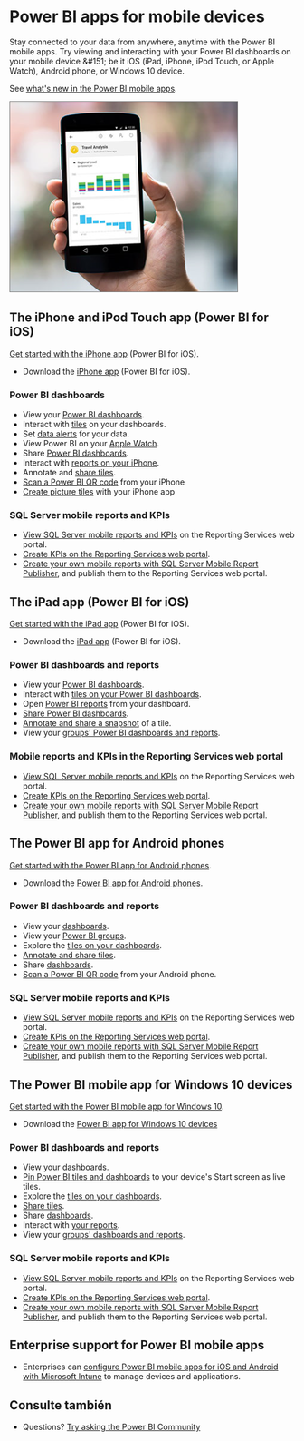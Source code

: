 <properties
   pageTitle="Power BI apps for mobile devices"
   description="The Power BI mobile apps keep you connected to your data anywhere, anytime. View Power BI dashboards and reports on your mobile device. "
   services="powerbi"
   documentationCenter=""
   authors="maggiesMSFT"
   manager="mblythe"
   backup=""
   editor=""
   tags=""
   qualityFocus="no"
   qualityDate=""/>

<tags
   ms.service="powerbi"
   ms.devlang="NA"
   ms.topic="get-started-article"
   ms.tgt_pltfrm="NA"
   ms.workload="powerbi"
   ms.date="09/26/2016"
   ms.author="maggies"/>

# Power BI apps for mobile devices  

Stay connected to your data from anywhere, anytime with the Power BI mobile apps. Try viewing and interacting with your Power BI dashboards on your mobile device &amp;#151; be it iOS (iPad, iPhone, iPod Touch, or Apple Watch), Android phone, or Windows 10 device.

See <bpt id="p1">[</bpt>what's new in the Power BI mobile apps<ept id="p1">](powerbi-mobile-whats-new-in-the-mobile-apps.md)</ept>.

![](media/powerbi-powerbi-apps-for-mobile-devices/pbi_phone_photo_crop2.png)


## The iPhone and iPod Touch app (Power BI for iOS)
<bpt id="p1">[</bpt>Get started with the iPhone app<ept id="p1">](powerbi-mobile-iphone-app-get-started.md)</ept> (Power BI for iOS).

-   Download the <bpt id="p1">[</bpt>iPhone app<ept id="p1">](http://go.microsoft.com/fwlink/?LinkId=522062)</ept> (Power BI for iOS).

### Power BI dashboards

-   View your <bpt id="p1">[</bpt>Power BI dashboards<ept id="p1">](powerbi-mobile-dashboards-in-the-iphone-app.md)</ept>.
-   Interact with <bpt id="p1">[</bpt>tiles<ept id="p1">](powerbi-mobile-tiles-in-the-iphone-app.md)</ept> on your dashboards.
-   Set <bpt id="p1">[</bpt>data alerts<ept id="p1">](powerbi-mobile-set-data-alerts-in-the-iphone-app.md)</ept> for your data.
-   View Power BI on your <bpt id="p1">[</bpt>Apple Watch<ept id="p1">](powerbi-mobile-apple-watch.md)</ept>.
-   Share <bpt id="p1">[</bpt>Power BI dashboards<ept id="p1">](powerbi-mobile-share-a-dashboard-from-the-iphone-app.md)</ept>.
-   Interact with <bpt id="p1">[</bpt>reports on your iPhone<ept id="p1">](powerbi-mobile-reports-in-the-iphone-app.md)</ept>.
-   Annotate and <bpt id="p1">[</bpt>share tiles<ept id="p1">](powerbi-mobile-annotate-and-share-a-tile-from-the-iphone-app.md)</ept>.
-   <bpt id="p1">[</bpt>Scan a Power BI QR code<ept id="p1">](powerbi-mobile-qr-code-for-tile.md)</ept> from your iPhone
-   <bpt id="p1">[</bpt>Create picture tiles<ept id="p1">](powerbi-mobile-picture-tiles-in-the-iphone-app.md)</ept> with your iPhone app

### SQL Server mobile reports and KPIs

- <bpt id="p1">[</bpt>View SQL Server mobile reports and KPIs<ept id="p1">](powerbi-mobile-iphone-kpis-mobile-reports.md)</ept> on the Reporting Services web portal.
- <bpt id="p1">[</bpt>Create KPIs on the Reporting Services web portal<ept id="p1">](https://msdn.microsoft.com/library/mt683632.aspx)</ept>.
- <bpt id="p1">[</bpt>Create your own mobile reports with SQL Server Mobile Report Publisher<ept id="p1">](https://msdn.microsoft.com/library/mt652547.aspx)</ept>, and publish them to the Reporting Services web portal.

## The iPad app (Power BI for iOS)
<bpt id="p1">[</bpt>Get started with the iPad app<ept id="p1">](powerbi-mobile-ipad-app-get-started.md)</ept> (Power BI for iOS).

-   Download the <bpt id="p1">[</bpt>iPad app<ept id="p1">](http://go.microsoft.com/fwlink/?LinkId=522062)</ept> (Power BI for iOS).

### Power BI dashboards and reports

-   View your <bpt id="p1">[</bpt>Power BI dashboards<ept id="p1">](powerbi-mobile-dashboards-on-the-ipad-app.md)</ept>.
-   Interact with <bpt id="p1">[</bpt>tiles on your Power BI dashboards<ept id="p1">](powerbi-mobile-tiles-in-the-ipad-app.md)</ept>.
-   Open <bpt id="p1">[</bpt>Power BI reports<ept id="p1">](powerbi-mobile-reports-on-the-ipad-app.md)</ept> from your dashboard.
-   <bpt id="p1">[</bpt>Share Power BI dashboards<ept id="p1">](powerbi-mobile-share-dashboards-from-the-ipad-app.md)</ept>.
-   <bpt id="p1">[</bpt>Annotate and share a snapshot<ept id="p1">](powerbi-mobile-annotate-and-share-a-snapshot-from-the-ipad-app.md)</ept> of a tile.
-   View your <bpt id="p1">[</bpt>groups' Power BI dashboards and reports<ept id="p1">](powerbi-service-mobile-groups-in-the-ipad-app.md)</ept>.

### Mobile reports and KPIs in the Reporting Services web portal

- <bpt id="p1">[</bpt>View SQL Server mobile reports and KPIs<ept id="p1">](powerbi-mobile-ipad-kpis-mobile-reports.md)</ept> on the Reporting Services web portal.
- <bpt id="p1">[</bpt>Create KPIs on the Reporting Services web portal<ept id="p1">](https://msdn.microsoft.com/library/mt683632.aspx)</ept>.
- <bpt id="p1">[</bpt>Create your own mobile reports with SQL Server Mobile Report Publisher<ept id="p1">](https://msdn.microsoft.com/library/mt652547.aspx)</ept>, and publish them to the Reporting Services web portal.

## The Power BI app for Android phones
<bpt id="p1">[</bpt>Get started with the Power BI app for Android phones<ept id="p1">](powerbi-mobile-android-app-get-started.md)</ept>.

-   Download the <bpt id="p1">[</bpt>Power BI app for Android phones<ept id="p1">](http://go.microsoft.com/fwlink/?LinkID=544867)</ept>.

### Power BI dashboards and reports

-   View your <bpt id="p1">[</bpt>dashboards<ept id="p1">](powerbi-mobile-dashboards-in-the-android-app.md)</ept>.
-   View your <bpt id="p1">[</bpt>Power BI groups<ept id="p1">](powerbi-mobile-groups-in-the-android-app.md)</ept>.
-   Explore the <bpt id="p1">[</bpt>tiles on your dashboards<ept id="p1">](powerbi-mobile-tiles-in-the-android-app.md)</ept>.
-   <bpt id="p1">[</bpt>Annotate and share tiles<ept id="p1">](powerbi-mobile-annotate-and-share-a-tile-from-the-android-app.md)</ept>.
-   Share <bpt id="p1">[</bpt>dashboards<ept id="p1">](powerbi-mobile-share-a-dashboard-from-the-android-app.md)</ept>.
-   <bpt id="p1">[</bpt>Scan a Power BI QR code<ept id="p1">](powerbi-mobile-qr-code-for-android.md)</ept> from your Android phone.

### SQL Server mobile reports and KPIs

- <bpt id="p1">[</bpt>View SQL Server mobile reports and KPIs<ept id="p1">](powerbi-mobile-android-kpis-mobile-reports.md)</ept> on the Reporting Services web portal.
- <bpt id="p1">[</bpt>Create KPIs on the Reporting Services web portal<ept id="p1">](https://msdn.microsoft.com/library/mt683632.aspx)</ept>.
- <bpt id="p1">[</bpt>Create your own mobile reports with SQL Server Mobile Report Publisher<ept id="p1">](https://msdn.microsoft.com/library/mt652547.aspx)</ept>, and publish them to the Reporting Services web portal.

## The Power BI mobile app for Windows 10 devices
<bpt id="p1">[</bpt>Get started with the Power BI mobile app for Windows 10<ept id="p1">](powerbi-mobile-win10phone-app-get-started.md)</ept>.

-   Download the <bpt id="p1">[</bpt>Power BI app for Windows 10 devices<ept id="p1">](http://go.microsoft.com/fwlink/?LinkId=526478)</ept>

### Power BI dashboards and reports

-   View your <bpt id="p1">[</bpt>dashboards<ept id="p1">](powerbi-mobile-dashboards-in-the-win10phone-app.md)</ept>.
-   <bpt id="p1">[</bpt>Pin Power BI tiles and dashboards<ept id="p1">](powerbi-mobile-pin-dashboard-from-win10phone-app.md)</ept> to your device's Start screen as live tiles.
-   Explore the <bpt id="p1">[</bpt>tiles on your dashboards<ept id="p1">](powerbi-mobile-tiles-in-the-win10phone-app.md)</ept>.
-   <bpt id="p1">[</bpt>Share tiles<ept id="p1">](powerbi-mobile-share-a-tile-from-the-win10phone-app.md)</ept>.
-   Share <bpt id="p1">[</bpt>dashboards<ept id="p1">](powerbi-mobile-share-a-dashboard-from-the-win10phone-app.md)</ept>.
-   Interact with <bpt id="p1">[</bpt>your reports<ept id="p1">](powerbi-mobile-reports-in-the-windows-app.md)</ept>.
-   View your <bpt id="p1">[</bpt>groups' dashboards and reports<ept id="p1">](powerbi-mobile-groups-in-the-win10phone-app.md)</ept>.

### SQL Server mobile reports and KPIs

- <bpt id="p1">[</bpt>View SQL Server mobile reports and KPIs<ept id="p1">](powerbi-mobile-win10-kpis-mobile-reports.md)</ept> on the Reporting Services web portal.
- <bpt id="p1">[</bpt>Create KPIs on the Reporting Services web portal<ept id="p1">](https://msdn.microsoft.com/library/mt683632.aspx)</ept>.
- <bpt id="p1">[</bpt>Create your own mobile reports with SQL Server Mobile Report Publisher<ept id="p1">](https://msdn.microsoft.com/library/mt652547.aspx)</ept>, and publish them to the Reporting Services web portal.


## Enterprise support for Power BI mobile apps

-  Enterprises can <bpt id="p1">[</bpt>configure Power BI mobile apps for iOS and Android with Microsoft Intune<ept id="p1">](powerbi-admin-mobile-intune.md)</ept> to manage devices and applications.

## Consulte también

- Questions? [Try asking the Power BI Community](http://community.powerbi.com/)

